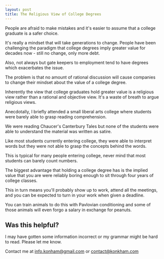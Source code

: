 ```yaml
---
layout: post
title: The Religious View of College Degrees
---
```

People are afraid to make mistakes and it's easier to assume that a college graduate is a safer choice.

It's really a mindset that will take generations to change. People have been challenging the paradigm that college degrees imply greater value for decades now - still no change, only more debt.

Also, not always but gate keepers to employment tend to have degrees which exacerbates the issue.

The problem is that no amount of rational discussion will cause companies to change their mindset about the value of a college degree.

Inherently the view that college graduates hold greater value is a religious view rather than a rational and objective view. It's a waste of breath to argue religious views.

Anecdotally, I briefly attended a small liberal arts college where students were barely able to grasp reading comprehension.

We were reading Chaucer's Canterbury Tales but none of the students were able to understand the material was written as satire.

Like most students currently entering college, they were able to interpret words but they were not able to grasp the concepts behind the words.

This is typical for many people entering college, never mind that most students can barely count numbers.

The biggest advantage that holding a college degree has is the implied value that you are were reliably boring enough to sit through four years of college classes. 

This in turn means you'll probably show up to work, attend all the meetings, and you can be expected to turn in your work when given a deadline. 

You can train animals to do this with Pavlovian conditioning and some of those animals will even forgo a salary in exchange for peanuts. 

## Was this helpful?
I may have gotten some information incorrect or my grammar might be hard to read. Please let me know.

Contact me at [info.konham@gmail.com](mailto:info.konham@gmail.com) or [contact@konkham.com](mailto:contact@konkham.com)
